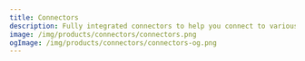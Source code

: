```yaml
---
title: Connectors
description: Fully integrated connectors to help you connect to various platforms and services using the Narrative Connector Framework
image: /img/products/connectors/connectors.png
ogImage: /img/products/connectors/connectors-og.png
---
```

